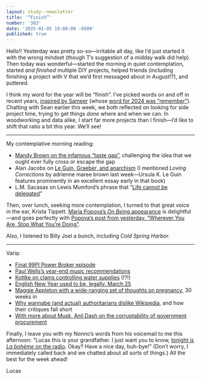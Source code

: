 ```yaml
---
layout: study--newsletter
title: '“Finish”'
number: '383'
date: '2025-01-05 19:00:00 -0500'
published: true
---
```


Hello!! Yesterday was pretty so-so—irritable all day, like I’d just started it with the wrong mindset (though T’s suggestion of a midday walk did help). Then today was wonderful—started the morning in quiet contemplation, started _and finished_ multiple DIY projects, helped friends (including finishing a project with V that we’d first messaged about in August!?), and puttered.

I think my word for the year will be “finish”. I’ve picked words on and off in recent years, [inspired by Sameer](https://www.inthemargins.ca/choosing-the-right-word) (whose [word for 2024 was “remember”](https://www.inthemargins.ca/word-of-2024-remember)). Chatting with Sean earlier this week, we both reflected on looking for side project time, trying to get things _done_ where and when we can. In woodworking and data alike, I start far more projects than I finish—I’d like to shift that ratio a bit this year. We’ll see!

***

My contemplative morning reading:

- [Mandy Brown on the infamous “taste gap”](https://everythingchanges.us/blog/stay-in-the-gap/), challenging the idea that we ought ever fully cross or escape the gap
- Alan Jacobs on [Le Guin, Graeber, and anarchism](https://harpers.org/archive/2022/12/between-chaos-and-the-man-the-dawn-of-everything-graeber-wengrow-the-dispossessed-ursula-k-le-guin/) (I mentioned _Loving Corrections_ by adrienne maree brown last week—Ursula K. Le Guin features prominently in an excellent essay early in that book)
- L.M. Sacasas on Lewis Mumford’s phrase that “[Life cannot be delegated](https://theconvivialsociety.substack.com/p/life-cannot-be-delegated)”

Then, over lunch, seeking more contemplation, I turned to that great voice in the ear, Krista Tippett. [Maria Popova’s _On Being_ appearance](https://onbeing.org/programs/maria-popova-cartographer-of-meaning-in-a-digital-age-feb2019/) is delightful—and goes perfectly with [Popova’s post from yesterday, “Wherever You Are, Stop What You’re Doing”](https://www.themarginalian.org/2025/01/04/the-comfort-of-crows/).

Also, I listened to Billy Joel a bunch, including _Cold Spring Harbor_.

***

Varia:

- [Final 99PI Power Broker episode](https://99percentinvisible.org/episode/the-power-broker-12-robert-caro/)
- [Paul Wells’s year-end music recommendations](https://paulwells.substack.com/p/kansas-city-lightning)
- [Kottke on clams controlling water supplies](https://kottke.org/24/12/eight-clams-control-this-polish-citys-water-supply) (!?!)
- [English New Year used to be, legally, March 25](https://davidallengreen.com/2025/01/how-the-lore-of-new-year-defeated-the-law-of-new-year-how-the-english-state-gave-up-on-insisting-the-new-year-started-on-25-march/)
- [Maggie Appleton with a wide-ranging set of thoughts on pregnancy](https://maggieappleton.com/growing-a-human/), 30 weeks in
- [Why wannabe (and actual) authoritarians dislike Wikipedia](https://www.citationneeded.news/elon-musk-and-the-rights-war-on-wikipedia/), and how their critiques fall short
- [With more about Musk, Anil Dash on the corruptability of government procurement](https://www.anildash.com/2025/01/04/DOGE-procurement-capture/)

Finally, I leave you with my Nonno’s words from his voicemail to me this afternoon: “Lucas this is your grandfather. I just want you to know, [tonight is _La bohème_ on the radio](https://classicalfm.ca/shows/sunday-night-at-the-opera/). Okay? Have a nice day, buh-bye!” (Don’t worry, I immediately called back and we chatted about all sorts of things.) All the best for the week ahead!

Lucas